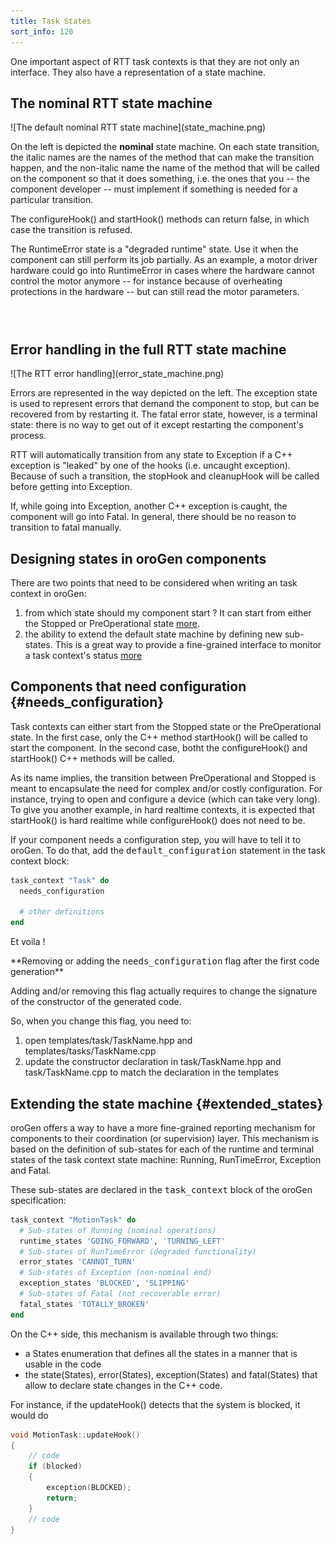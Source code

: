 ```yaml
---
title: Task States
sort_info: 120
---
```


One important aspect of RTT task contexts is that they are not only an
interface. They also have a representation of a state machine.

The nominal RTT state machine
-----------------------------

<div class="img-left-noborder-notopmargin" markdown="1">
![The default nominal RTT state machine](state_machine.png) 
</div>

On the left is depicted the **nominal** state machine. On each state transition,
the italic names are the names of the method that can make the transition
happen, and the non-italic name the name of the method that will be called on
the component so that it does something, i.e. the ones that you -- the component
developer -- must implement if something is needed for a particular transition.

The configureHook() and startHook() methods can return false, in which case the
transition is refused.

The RuntimeError state is a "degraded runtime" state. Use it when the component
can still perform its job partially. As an example, a motor driver hardware
could go into RuntimeError in cases where the hardware cannot control the motor
anymore -- for instance because of overheating protections in the hardware --
but can still read the motor parameters.

<div style="padding-top:2em;"></div>

Error handling in the full RTT state machine
--------------------------------------------

<div class="img-left-noborder-notopmargin" markdown="1">
![The RTT error handling](error_state_machine.png) 
</div>

Errors are represented in the way depicted on the left. The exception state is
used to represent errors that demand the component to stop, but can be recovered
from by restarting it. The fatal error state, however, is a terminal state:
there is no way to get out of it except restarting the component's process.

RTT will automatically transition from any state to Exception if a C++ exception
is "leaked" by one of the hooks (i.e. uncaught exception). Because of such a
transition, the stopHook and cleanupHook will be called before getting into
Exception.

If, while going into Exception, another C++ exception is caught, the component
will go into Fatal. In general, there should be no reason to transition to fatal manually.

Designing states in oroGen components
-------------------------------------
There are two points that need to be considered when writing an task context in
oroGen:

1. from which state should my component start ? It can start from either the
   Stopped or PreOperational state [more](#needs_configuration).
2. the ability to extend the default state machine by defining new sub-states.
   This is a great way to provide a fine-grained interface to monitor a task
   context's status [more](#extended_states)

Components that need configuration          {#needs_configuration}
----------------

Task contexts can either start from the Stopped state  or the PreOperational
state. In the first case, only the C++ method startHook() will be called to
start the component. In the second case, botht the configureHook() and
startHook() C++ methods will be called.

As its name implies, the transition between PreOperational and Stopped is meant
to encapsulate the need for complex and/or costly configuration. For instance,
trying to open and configure a device (which can take very long). To give you
another example, in hard realtime contexts, it is expected that startHook() is
hard realtime while configureHook() does not need to be.

If your component needs a configuration step, you will have to tell it to
oroGen. To do that, add the <tt>default_configuration</tt> statement in the task
context block:

~~~ ruby
task_context "Task" do
  needs_configuration

  # other definitions
end
~~~

Et voila !

<div markdown="1" class="content-txtbox-warning">
**Removing or adding the <tt>needs_configuration</tt> flag after the first code
generation**

Adding and/or removing this flag actually requires to change the
signature of the constructor of the generated code.

So, when you change this flag, you need to:

1. open templates/task/TaskName.hpp and templates/tasks/TaskName.cpp
2. update the constructor declaration in task/TaskName.hpp and task/TaskName.cpp
   to match the declaration in the templates
</div>

Extending the state machine {#extended_states}
---------------------------

oroGen offers a way to have a more fine-grained reporting mechanism for
components to their coordination (or supervision) layer. This mechanism is based
on the definition of sub-states for each of the runtime and terminal states of
the task context state machine: Running, RunTimeError, Exception and Fatal.

These sub-states are declared in the <tt>task_context</tt> block of the oroGen
specification:

~~~ ruby
task_context "MotionTask" do
  # Sub-states of Running (nominal operations)
  runtime_states 'GOING_FORWARD', 'TURNING_LEFT'
  # Sub-states of RunTimeError (degraded functionality)
  error_states 'CANNOT_TURN'
  # Sub-states of Exception (non-nominal end)
  exception_states 'BLOCKED', 'SLIPPING'
  # Sub-states of Fatal (not recoverable error)
  fatal_states 'TOTALLY_BROKEN'
end
~~~

On the C++ side, this mechanism is available through two things:

* a States enumeration that defines all the states in a manner that is usable in
  the code
* the state(States), error(States), exception(States) and fatal(States) that
  allow to declare state changes in the C++ code.

For instance, if the updateHook() detects that the system is blocked, it would
do

~~~ cpp
void MotionTask::updateHook()
{
    // code
    if (blocked)
    {
        exception(BLOCKED);
        return;
    }
    // code
}
~~~

